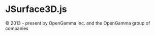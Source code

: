 JSurface3D.js
=============

&copy; 2013 - present by OpenGamma Inc. and the OpenGamma group of companies